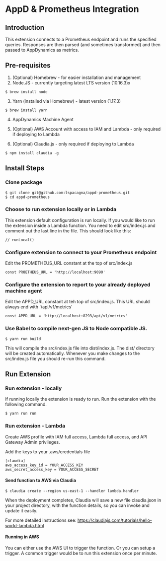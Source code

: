 # AppD &amp; Prometheus Integration

## Introduction

This extension connects to a Prometheus endpoint and runs the specified queries.
Responses are then parsed (and sometimes transformed) and then passed to AppDynamics as metrics.

## Pre-requisites

1. (Optional) Homebrew - for easier installation and management
2. Node.JS - currently targeting latest LTS version (10.16.3)x

```
$ brew install node
```

3. Yarn (installed via Homebrew) - latest version (1.17.3)

```
$ brew install yarn
```

4. AppDynamics Machine Agent

4. (Optional) AWS Account with access to IAM and Lambda - only required if deploying to Lambda

5. (Optional) Claudia.js - only required if deploying to Lambda

```
$ npm install claudia -g
```

## Install Steps

### Clone package

```
$ git clone git@github.com:lspacagna/appd-prometheus.git
$ cd appd-prometheus
```
### Choose to run extension locally or in Lambda

This extension default configuration is run locally. If you would like to run the
extension inside a Lambda function. You need to edit src/index.js and comment
out the last line in the file. This should look like this:

```
// runLocal()
```

### Configure extension to connect to your Prometheus endpoint

Edit the PROMETHEUS_URL constant at the top of src/index.js

```
const PROETHEUS_URL = 'http://localhost:9090'
```
### Configure the extension to report to your already deployed machine agent

Edit the APPD_URL constant at teh top of src/index.js. This URL should always end with
'/api/v1/metrics'

```
const APPD_URL = 'http://localhost:8293/api/v1/metrics'
```

### Use Babel to compile next-gen JS to Node compatible JS.

```
$ yarn run build
```

This will compile the src/index.js file into dist/index.js. The dist/ directory
will be created automatically. Whenever you make changes to the src/index.js
file you should re-run this command.

## Run Extension

### Run extension - locally
If running locally the extension is ready to run. Run the extension with the
following command.

```
$ yarn run run
```

### Run extension - Lambda

Create AWS profile with IAM full access, Lambda full access, and API Gateway
Admin privileges.

Add the keys to your .aws/credentials file

```
[claudia]
aws_access_key_id = YOUR_ACCESS_KEY
aws_secret_access_key = YOUR_ACCESS_SECRET
```

#### Send function to AWS via Claudia

```
$ claudia create --region us-east-1 --handler lambda.handler
```

When the deployment completes, Claudia will save a new file claudia.json in
your project directory, with the function details, so you can invoke and
update it easily.

For more detailed instructions see: https://claudiajs.com/tutorials/hello-world-lambda.html

#### Running in AWS

You can either use the AWS UI to trigger the function. Or you can setup a trigger.
A common trigger would be to run this extension once per minute.
